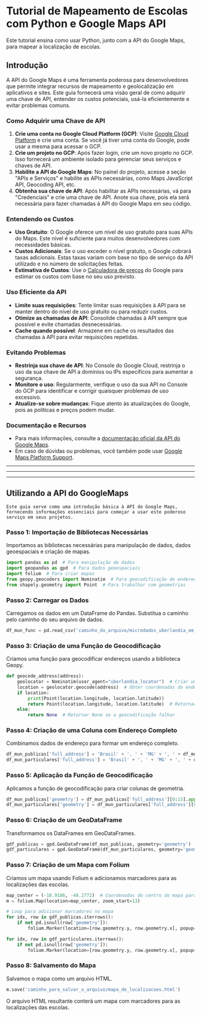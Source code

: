 # Tutorial de Mapeamento de Escolas com Python e Google Maps API

Este tutorial ensina como usar Python, junto com a API do Google Maps, para mapear a localização de escolas. 

## Introdução
A API do Google Maps é uma ferramenta poderosa para desenvolvedores que permite integrar recursos de mapeamento e geolocalização em aplicativos e sites. Este guia fornecerá uma visão geral de como adquirir uma chave de API, entender os custos potenciais, usá-la eficientemente e evitar problemas comuns.

### Como Adquirir uma Chave de API
1. **Crie uma conta no Google Cloud Platform (GCP)**: Visite [Google Cloud Platform](https://cloud.google.com/) e crie uma conta. Se você já tiver uma conta do Google, pode usar a mesma para acessar o GCP.
2. **Crie um projeto no GCP**: Após fazer login, crie um novo projeto no GCP. Isso fornecerá um ambiente isolado para gerenciar seus serviços e chaves de API.
3. **Habilite a API do Google Maps**: No painel do projeto, acesse a seção "APIs e Serviços" e habilite as APIs necessárias, como Maps JavaScript API, Geocoding API, etc.
4. **Obtenha sua chave de API**: Após habilitar as APIs necessárias, vá para "Credenciais" e crie uma chave de API. Anote sua chave, pois ela será necessária para fazer chamadas à API do Google Maps em seu código.

### Entendendo os Custos
- **Uso Gratuito**: O Google oferece um nível de uso gratuito para suas APIs do Maps. Este nível é suficiente para muitos desenvolvedores com necessidades básicas.
- **Custos Adicionais**: Se o uso exceder o nível gratuito, o Google cobrará taxas adicionais. Estas taxas variam com base no tipo de serviço da API utilizado e no número de solicitações feitas.
- **Estimativa de Custos**: Use o [Calculadora de preços](https://cloud.google.com/maps-platform/pricing) do Google para estimar os custos com base no seu uso previsto.

### Uso Eficiente da API
- **Limite suas requisições**: Tente limitar suas requisições à API para se manter dentro do nível de uso gratuito ou para reduzir custos.
- **Otimize as chamadas de API**: Consolide chamadas à API sempre que possível e evite chamadas desnecessárias.
- **Cache quando possível**: Armazene em cache os resultados das chamadas à API para evitar requisições repetidas.

### Evitando Problemas
- **Restrinja sua chave de API**: No Console do Google Cloud, restrinja o uso da sua chave de API a domínios ou IPs específicos para aumentar a segurança.
- **Monitore o uso**: Regularmente, verifique o uso da sua API no Console do GCP para identificar e corrigir quaisquer problemas de uso excessivo.
- **Atualize-se sobre mudanças**: Fique atento às atualizações do Google, pois as políticas e preços podem mudar.

### Documentação e Recursos
- Para mais informações, consulte a [documentação oficial da API do Google Maps](https://developers.google.com/maps/documentation).
- Em caso de dúvidas ou problemas, você também pode usar [Google Maps Platform Support](https://developers.google.com/maps/support/).

---
---
---
## Utilizando a API do GoogleMaps 

```
Este guia serve como uma introdução básica à API do Google Maps, fornecendo informações essenciais para começar a usar este poderoso serviço em seus projetos.
```

### Passo 1: Importação de Bibliotecas Necessárias

Importamos as bibliotecas necessárias para manipulação de dados, dados geoespaciais e criação de mapas.

```python
import pandas as pd  # Para manipulação de dados
import geopandas as gpd  # Para dados geoespaciais
import folium  # Para criar mapas
from geopy.geocoders import Nominatim  # Para geocodificação de endereços
from shapely.geometry import Point  # Para trabalhar com geometrias
```

### Passo 2: Carregar os Dados

Carregamos os dados em um DataFrame do Pandas. Substitua o caminho pelo caminho do seu arquivo de dados.

```python
df_mun_func = pd.read_csv('caminho_do_arquivo/microdados_uberlandia_em_funcionamento.csv', delimiter=';', encoding='iso-8859-1', low_memory=False)
```

### Passo 3: Criação de uma Função de Geocodificação

Criamos uma função para geocodificar endereços usando a biblioteca Geopy.

```python
def geocode_address(address):
    geolocator = Nominatim(user_agent="uberlandia_locator")  # Criar um geocodificador
    location = geolocator.geocode(address)  # Obter coordenadas do endereço
    if location:
        print(Point(location.longitude, location.latitude))
        return Point(location.longitude, location.latitude)  # Retornar como um Ponto
    else:
        return None  # Retornar None se a geocodificação falhar
```

### Passo 4: Criação de uma Coluna com Endereço Completo

Combinamos dados de endereço para formar um endereço completo.

```python
df_mun_publicas['full_address'] = 'Brasil' + ', ' + 'MG' + ', ' + df_mun_publicas['NO_MUNICIPIO'] + ', ' + df_mun_publicas['DS_ENDERECO'] + ', ' + df_mun_publicas['NU_ENDERECO']
df_mun_particulares['full_address'] = 'Brasil' + ', ' + 'MG' + ', ' + df_mun_particulares['NO_MUNICIPIO'] + ', ' + df_mun_particulares['DS_ENDERECO'] + ', ' + df_mun_particulares['NU_ENDERECO']
```

### Passo 5: Aplicação da Função de Geocodificação

Aplicamos a função de geocodificação para criar colunas de geometria.

```python
df_mun_publicas['geometry'] = df_mun_publicas['full_address'][0:15].apply(geocode_address)
df_mun_particulares['geometry'] = df_mun_particulares['full_address'][0:15].apply(geocode_address)
```

### Passo 6: Criação de um GeoDataFrame

Transformamos os DataFrames em GeoDataFrames.

```python
gdf_publicas = gpd.GeoDataFrame(df_mun_publicas, geometry='geometry')
gdf_particulares = gpd.GeoDataFrame(df_mun_particulares, geometry='geometry')
```

### Passo 7: Criação de um Mapa com Folium

Criamos um mapa usando Folium e adicionamos marcadores para as localizações das escolas.

```python
map_center = (-18.9186, -48.2772)  # Coordenadas do centro do mapa para Uberlândia
m = folium.Map(location=map_center, zoom_start=13)

# Loop para adicionar marcadores no mapa
for idx, row in gdf_publicas.iterrows():
    if not pd.isnull(row['geometry']):
        folium.Marker(location=[row.geometry.y, row.geometry.x], popup=row['NO_ENTIDADE'], icon=(folium.Icon(color='green', icon='school', prefix='fa'))).add_to(m)

for idx, row in gdf_particulares.iterrows():
    if not pd.isnull(row['geometry']):
        folium.Marker(location=[row.geometry.y, row.geometry.x], popup=row['NO_ENTIDADE'], icon=(folium.Icon(color='lightgray', icon='school', prefix='fa'))).add_to(m)
```

### Passo 8: Salvamento do Mapa

Salvamos o mapa como um arquivo HTML.

```python
m.save('caminho_para_salvar_o_arquivo/mapa_de_localizacoes.html')
```

O arquivo HTML resultante conterá um mapa com marcadores para as localizações das escolas.
```